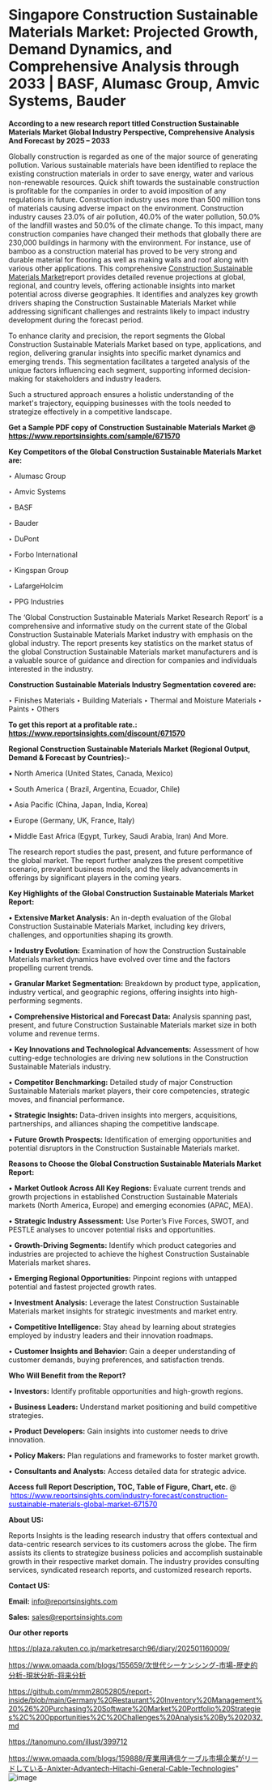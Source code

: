 # Singapore Construction Sustainable Materials Market: Projected Growth, Demand Dynamics, and Comprehensive Analysis through 2033 | BASF, Alumasc Group, Amvic Systems, Bauder

<strong>According to a new research report titled Construction Sustainable Materials Market Global Industry Perspective, Comprehensive Analysis And Forecast by 2025 – 2033</strong>

Globally construction is regarded as one of the major source of generating pollution. Various sustainable materials have been identified to replace the existing construction materials in order to save energy, water and various non-renewable resources. Quick shift towards the sustainable construction is profitable for the companies in order to avoid imposition of any regulations in future. Construction industry uses more than 500 million tons of materials causing adverse impact on the environment. Construction industry causes 23.0% of air pollution, 40.0% of the water pollution, 50.0% of the landfill wastes and 50.0% of the climate change. To this impact, many construction companies have changed their methods that globally there are 230,000 buildings in harmony with the environment. For instance, use of bamboo as a construction material has proved to be very strong and durable material for flooring as well as making walls and roof along with various other applications. This comprehensive <a href=https://www.reportsinsights.com/sample/671570>Construction Sustainable Materials Market</a>report provides detailed revenue projections at global, regional, and country levels, offering actionable insights into market potential across diverse geographies. It identifies and analyzes key growth drivers shaping the Construction Sustainable Materials Market while addressing significant challenges and restraints likely to impact industry development during the forecast period.

To enhance clarity and precision, the report segments the Global Construction Sustainable Materials Market based on type, applications, and region, delivering granular insights into specific market dynamics and emerging trends. This segmentation facilitates a targeted analysis of the unique factors influencing each segment, supporting informed decision-making for stakeholders and industry leaders.

Such a structured approach ensures a holistic understanding of the market's trajectory, equipping businesses with the tools needed to strategize effectively in a competitive landscape.

<strong>Get a Sample PDF copy of Construction Sustainable Materials Market </strong><strong>@<a href=https://www.reportsinsights.com/sample/671570 style=color:#0000ff;> https://www.reportsinsights.com/sample/671570</a></strong></font>

<strong>Key Competitors of the Global Construction Sustainable Materials Market are:</strong>

‣ Alumasc Group

‣ Amvic Systems

‣ BASF

‣ Bauder

‣ DuPont

‣ Forbo International

‣ Kingspan Group

‣ LafargeHolcim

‣ PPG Industries

The ‘Global Construction Sustainable Materials Market Research Report’ is a comprehensive and informative study on the current state of the Global Construction Sustainable Materials Market industry with emphasis on the global industry. The report presents key statistics on the market status of the global Construction Sustainable Materials market manufacturers and is a valuable source of guidance and direction for companies and individuals interested in the industry.

<strong>Construction Sustainable Materials Industry Segmentation covered are:</strong>

‣ Finishes Materials
‣ Building Materials
‣ Thermal and Moisture Materials
‣ Paints
‣ Others

<strong>To get this report at a profitable rate.: <a href=https://www.reportsinsights.com/discount/671570 style=color:#0000ff;>https://www.reportsinsights.com/discount/671570</a></strong></font>

<strong>Regional Construction Sustainable Materials Market (Regional Output, Demand &amp; Forecast by Countries):-</strong>

• North America (United States, Canada, Mexico)

• South America ( Brazil, Argentina, Ecuador, Chile)

• Asia Pacific (China, Japan, India, Korea)

• Europe (Germany, UK, France, Italy)

• Middle East Africa (Egypt, Turkey, Saudi Arabia, Iran) And More.

The research report studies the past, present, and future performance of the global market. The report further analyzes the present competitive scenario, prevalent business models, and the likely advancements in offerings by significant players in the coming years.

<strong>Key Highlights of the Global Construction Sustainable Materials Market Report:</strong>

• <strong>Extensive Market Analysis:</strong> An in-depth evaluation of the Global Construction Sustainable Materials Market, including key drivers, challenges, and opportunities shaping its growth.

• <strong>Industry Evolution:</strong> Examination of how the Construction Sustainable Materials market dynamics have evolved over time and the factors propelling current trends.

• <strong>Granular Market Segmentation:</strong> Breakdown by product type, application, industry vertical, and geographic regions, offering insights into high-performing segments.

• <strong>Comprehensive Historical and Forecast Data:</strong> Analysis spanning past, present, and future Construction Sustainable Materials market size in both volume and revenue terms.

• <strong>Key Innovations and Technological Advancements:</strong> Assessment of how cutting-edge technologies are driving new solutions in the Construction Sustainable Materials industry.

• <strong>Competitor Benchmarking:</strong> Detailed study of major Construction Sustainable Materials market players, their core competencies, strategic moves, and financial performance.

• <strong>Strategic Insights:</strong> Data-driven insights into mergers, acquisitions, partnerships, and alliances shaping the competitive landscape.

• <strong>Future Growth Prospects:</strong> Identification of emerging opportunities and potential disruptors in the Construction Sustainable Materials market.

<strong>Reasons to Choose the Global Construction Sustainable Materials Market Report:</strong>

• <strong>Market Outlook Across All Key Regions:</strong> Evaluate current trends and growth projections in established Construction Sustainable Materials markets (North America, Europe) and emerging economies (APAC, MEA).

• <strong>Strategic Industry Assessment:</strong> Use Porter’s Five Forces, SWOT, and PESTLE analyses to uncover potential risks and opportunities.

• <strong>Growth-Driving Segments:</strong> Identify which product categories and industries are projected to achieve the highest Construction Sustainable Materials market shares.

• <strong>Emerging Regional Opportunities:</strong> Pinpoint regions with untapped potential and fastest projected growth rates.

• <strong>Investment Analysis:</strong> Leverage the latest Construction Sustainable Materials market insights for strategic investments and market entry.

• <strong>Competitive Intelligence:</strong> Stay ahead by learning about strategies employed by industry leaders and their innovation roadmaps.

• <strong>Customer Insights and Behavior:</strong> Gain a deeper understanding of customer demands, buying preferences, and satisfaction trends.

<strong>Who Will Benefit from the Report?</strong>

• <strong>Investors:</strong> Identify profitable opportunities and high-growth regions.

• <strong>Business Leaders:</strong> Understand market positioning and build competitive strategies.

• <strong>Product Developers:</strong> Gain insights into customer needs to drive innovation.

• <strong>Policy Makers:</strong> Plan regulations and frameworks to foster market growth.

• <strong>Consultants and Analysts:</strong> Access detailed data for strategic advice.
</ul>
<strong>Access full Report Description, TOC, Table of Figure, Chart, etc. </strong>@  <a href=https://www.reportsinsights.com/industry-forecast/construction-sustainable-materials-global-market-671570 style=color:#0000ff;>https://www.reportsinsights.com/industry-forecast/construction-sustainable-materials-global-market-671570</a></font>

<strong><strong>About US</strong>:</strong>

Reports Insights is the leading research industry that offers contextual and data-centric research services to its customers across the globe. The firm assists its clients to strategize business policies and accomplish sustainable growth in their respective market domain. The industry provides consulting services, syndicated research reports, and customized research reports.

<strong>Contact US:</strong>

<p class=""""><b>Email:</b> <a href=mailto:info@reportsinsights.com>info@reportsinsights.com</a></p>
<p class=""""><b>Sales:</b> <a href=mailto:sales@reportsinsights.com>sales@reportsinsights.com</a></p>

<strong>Our other reports</strong>

<a href=https://plaza.rakuten.co.jp/marketresarch96/diary/202501160009/>https://plaza.rakuten.co.jp/marketresarch96/diary/202501160009/</a>

<a href=https://www.omaada.com/blogs/155659/次世代シーケンシング-市場-歴史的分析-現状分析-将来分析>https://www.omaada.com/blogs/155659/次世代シーケンシング-市場-歴史的分析-現状分析-将来分析</a>

<a href=https://github.com/mmm28052805/report-inside/blob/main/Germany%20Restaurant%20Inventory%20Management%20%26%20Purchasing%20Software%20Market%20Portfolio%20Strategies%2C%20Opportunities%2C%20Challenges%20Analysis%20By%202032.md>https://github.com/mmm28052805/report-inside/blob/main/Germany%20Restaurant%20Inventory%20Management%20%26%20Purchasing%20Software%20Market%20Portfolio%20Strategies%2C%20Opportunities%2C%20Challenges%20Analysis%20By%202032.md</a>

<a href=https://tanomuno.com/illust/399712>https://tanomuno.com/illust/399712</a>

<a href=https://www.omaada.com/blogs/159888/産業用通信ケーブル市場企業がリードしている-Anixter-Advantech-Hitachi-General-Cable-Technologies>https://www.omaada.com/blogs/159888/産業用通信ケーブル市場企業がリードしている-Anixter-Advantech-Hitachi-General-Cable-Technologies</a>"
![image](https://github.com/user-attachments/assets/71958b25-f67c-4ad4-82c9-86035480ca2a)
